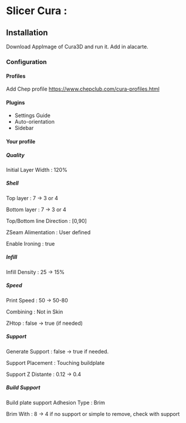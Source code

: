 # Slicer Cura : 

## Installation
Download AppImage of Cura3D and run it.
Add in alacarte.

### Configuration

#### Profiles
Add Chep profile https://www.chepclub.com/cura-profiles.html

#### Plugins
* Settings Guide
* Auto-orientation
* Sidebar

#### Your profile

##### Quality
Initial Layer Width : 120%


##### Shell
Top layer : 7 -> 3 or 4

Bottom layer : 7 -> 3 or 4

Top/Bottom line Direction : [0,90]

ZSeam Alimentation : User defined

Enable Ironing : true


##### Infill
Infill Density : 25 -> 15%

##### Speed
Print Speed : 50 -> 50-80

Combining : Not in Skin

ZHtop : false -> true (if needed)


##### Support
Generate Support : false -> true if needed.

Support Placement : Touching buildplate

Support Z Distante : 0.12 -> 0.4


##### Build Support
Build plate support Adhesion Type : Brim

Brim With : 8 -> 4 if no support or simple to remove, check with support

